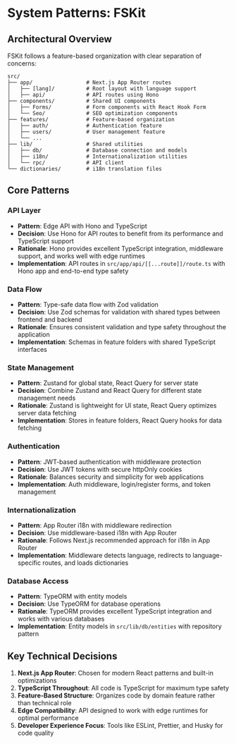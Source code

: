 # System Patterns: FSKit

## Architectural Overview

FSKit follows a feature-based organization with clear separation of concerns:

```
src/
├── app/                 # Next.js App Router routes
│   ├── [lang]/          # Root layout with language support
│   ├── api/             # API routes using Hono
├── components/          # Shared UI components
│   ├── Forms/           # Form components with React Hook Form
│   └── Seo/             # SEO optimization components
├── features/            # Feature-based organization
│   ├── auth/            # Authentication feature
│   ├── users/           # User management feature
│   └── ...
├── lib/                 # Shared utilities
│   ├── db/              # Database connection and models
│   ├── i18n/            # Internationalization utilities
│   └── rpc/             # API client
└── dictionaries/        # i18n translation files
```

## Core Patterns

### API Layer

- **Pattern**: Edge API with Hono and TypeScript
- **Decision**: Use Hono for API routes to benefit from its performance and TypeScript support
- **Rationale**: Hono provides excellent TypeScript integration, middleware support, and works well with edge runtimes
- **Implementation**: API routes in `src/app/api/[[...route]]/route.ts` with Hono app and end-to-end type safety

### Data Flow

- **Pattern**: Type-safe data flow with Zod validation
- **Decision**: Use Zod schemas for validation with shared types between frontend and backend
- **Rationale**: Ensures consistent validation and type safety throughout the application
- **Implementation**: Schemas in feature folders with shared TypeScript interfaces

### State Management

- **Pattern**: Zustand for global state, React Query for server state
- **Decision**: Combine Zustand and React Query for different state management needs
- **Rationale**: Zustand is lightweight for UI state, React Query optimizes server data fetching
- **Implementation**: Stores in feature folders, React Query hooks for data fetching

### Authentication

- **Pattern**: JWT-based authentication with middleware protection
- **Decision**: Use JWT tokens with secure httpOnly cookies
- **Rationale**: Balances security and simplicity for web applications
- **Implementation**: Auth middleware, login/register forms, and token management

### Internationalization

- **Pattern**: App Router i18n with middleware redirection
- **Decision**: Use middleware-based i18n with App Router
- **Rationale**: Follows Next.js recommended approach for i18n in App Router
- **Implementation**: Middleware detects language, redirects to language-specific routes, and loads dictionaries

### Database Access

- **Pattern**: TypeORM with entity models
- **Decision**: Use TypeORM for database operations
- **Rationale**: TypeORM provides excellent TypeScript integration and works with various databases
- **Implementation**: Entity models in `src/lib/db/entities` with repository pattern

## Key Technical Decisions

1. **Next.js App Router**: Chosen for modern React patterns and built-in optimizations
2. **TypeScript Throughout**: All code is TypeScript for maximum type safety
3. **Feature-Based Structure**: Organizes code by domain feature rather than technical role
4. **Edge Compatibility**: API designed to work with edge runtimes for optimal performance
5. **Developer Experience Focus**: Tools like ESLint, Prettier, and Husky for code quality
